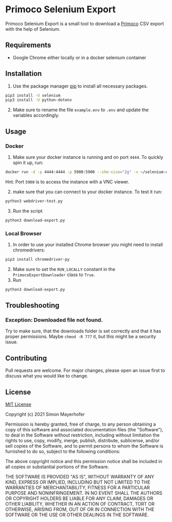 # Primoco Selenium Export

Primoco Selenium Export is a small tool to download a [Primoco](https://primoco.me/en/) CSV export with the help of Selenium.

## Requirements
- Google Chrome either locally or in a docker selenium container

## Installation

1. Use the package manager [pip](https://pip.pypa.io/en/stable/) to install all necessary packages.

```bash
pip3 install -U selenium
pip3 install -U python-dotenv
```

2. Make sure to rename the file `example.env` to `.env` and update the variables accordingly.


## Usage

### Docker
1. Make sure your docker instance is running and on port `4444`. To quickly spin it up, run:
```bash
docker run -d -p 4444:4444 -p 5900:5900 --shm-size="2g" -v ~/selenium-downloads:/home/seluser/Downloads selenium/standalone-chrome:latest
```
Hnt: Port `5900` is to access the instance with a VNC viewer.

2. make sure that you can connect to your docker instance. To test it run:
```bash
python3 webdriver-test.py
```
3. Run the script
```bash
python3 download-export.py
```


### Local Browser

1. In order to use your installed Chrome browser you might need to install chromedrivers:
```bash
pip3 install chromedriver-py
```
2. Make sure to set the `RUN_LOCALLY` constant in the `PrimocoExportDownloader` class to `True`.
3. Run
```bash
python3 download-export.py
```

## Troubleshooting

### Exception: Downloaded file not found.
Try to make sure, that the downloads folder is set correctly and that it has proper permissions.
Maybe `chmod -R 777` it, but this might be a security issue.

## Contributing
Pull requests are welcome. For major changes, please open an issue first to discuss what you would like to change.

## License
[MIT License](https://choosealicense.com/licenses/mit/)

Copyright (c) 2021 Simon Mayerhofer

Permission is hereby granted, free of charge, to any person obtaining a copy
of this software and associated documentation files (the "Software"), to deal
in the Software without restriction, including without limitation the rights
to use, copy, modify, merge, publish, distribute, sublicense, and/or sell
copies of the Software, and to permit persons to whom the Software is
furnished to do so, subject to the following conditions:

The above copyright notice and this permission notice shall be included in all
copies or substantial portions of the Software.

THE SOFTWARE IS PROVIDED "AS IS", WITHOUT WARRANTY OF ANY KIND, EXPRESS OR
IMPLIED, INCLUDING BUT NOT LIMITED TO THE WARRANTIES OF MERCHANTABILITY,
FITNESS FOR A PARTICULAR PURPOSE AND NONINFRINGEMENT. IN NO EVENT SHALL THE
AUTHORS OR COPYRIGHT HOLDERS BE LIABLE FOR ANY CLAIM, DAMAGES OR OTHER
LIABILITY, WHETHER IN AN ACTION OF CONTRACT, TORT OR OTHERWISE, ARISING FROM,
OUT OF OR IN CONNECTION WITH THE SOFTWARE OR THE USE OR OTHER DEALINGS IN THE
SOFTWARE.